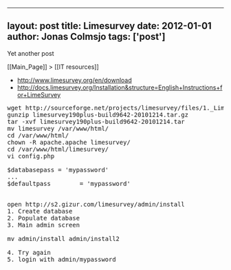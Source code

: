 
---
layout: post
title: Limesurvey
date: 2012-01-01
author: Jonas Colmsjo
tags: ['post']
---

Yet another post





[[Main_Page]] > [[IT resources]]

* http://www.limesurvey.org/en/download
* http://docs.limesurvey.org/Installation&structure=English+Instructions+for+LimeSurvey

<pre>
wget http://sourceforge.net/projects/limesurvey/files/1._LimeSurvey_stable/1.90%2B/limesurvey190plus-build9642-20101214.tar.gz/download
gunzip limesurvey190plus-build9642-20101214.tar.gz
tar -xvf limesurvey190plus-build9642-20101214.tar
mv limesurvey /var/www/html/
cd /var/www/html/
chown -R apache.apache limesurvey/
cd /var/www/html/limesurvey/
vi config.php

$databasepass = 'mypassword'
...
$defaultpass        = 'mypassword'


open http://s2.gizur.com/limesurvey/admin/install
1. Create database
2. Populate database
3. Main admin screen

mv admin/install admin/install2

4. Try again
5. login with admin/mypassword
</pre>
